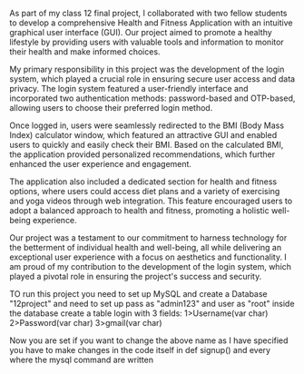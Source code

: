 As part of my class 12 final project, I collaborated with two fellow students to develop a comprehensive Health and Fitness Application with an intuitive graphical user interface (GUI). Our project aimed to promote a healthy lifestyle by providing users with valuable tools and information to monitor their health and make informed choices.

My primary responsibility in this project was the development of the login system, which played a crucial role in ensuring secure user access and data privacy. The login system featured a user-friendly interface and incorporated two authentication methods: password-based and OTP-based, allowing users to choose their preferred login method.

Once logged in, users were seamlessly redirected to the BMI (Body Mass Index) calculator window, which featured an attractive GUI and enabled users to quickly and easily check their BMI. Based on the calculated BMI, the application provided personalized recommendations, which further enhanced the user experience and engagement.

The application also included a dedicated section for health and fitness options, where users could access diet plans and a variety of exercising and yoga videos through web integration. This feature encouraged users to adopt a balanced approach to health and fitness, promoting a holistic well-being experience.

Our project was a testament to our commitment to harness technology for the betterment of individual health and well-being, all while delivering an exceptional user experience with a focus on aesthetics and functionality. I am proud of my contribution to the development of the login system, which played a pivotal role in ensuring the project's success and security.

TO run this project you need to set up MySQL and create a Database "12project" and need to set up pass as "admin123" and user as "root" inside the database create a table login with 3 fields:
1>Username(var char)
2>Password(var char)
3>gmail(var char)

Now you are set if you want to change the above name as I have specified you have to make changes in the code itself in def signup() and every where the mysql command are written


